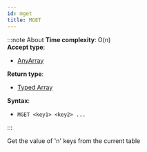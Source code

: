 ```yaml
---
id: mget
title: MGET
---
```


:::note About
**Time complexity**: O(n)  
**Accept type**:

- [AnyArray](../protocol/data-types.md#any-array)

**Return type**:

- [Typed Array](../protocol/data-types.md#typed-array)

**Syntax**:

- `MGET <key1> <key2> ...`

:::

Get the value of 'n' keys from the current table
